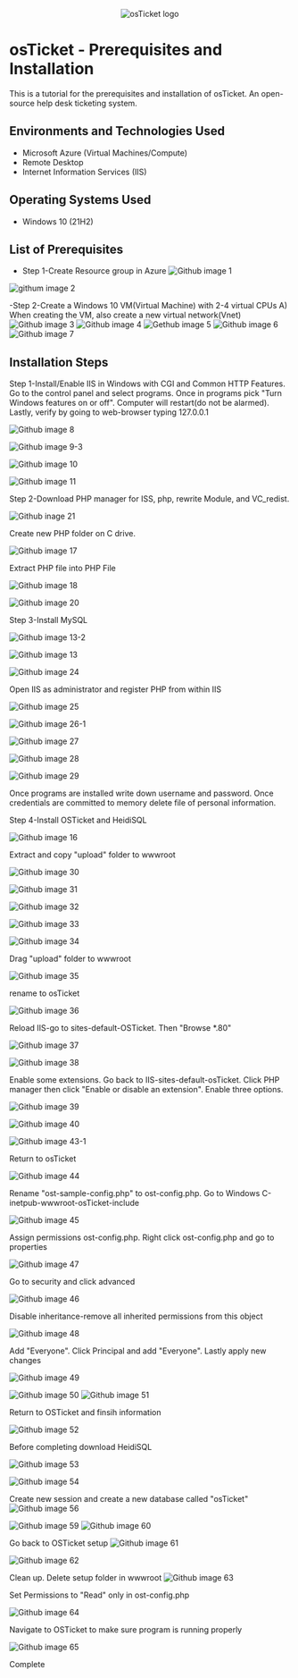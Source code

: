 <p align="center">
<img src="https://i.imgur.com/Clzj7Xs.png" alt="osTicket logo"/>
</p>

<h1>osTicket - Prerequisites and Installation</h1>
This is a tutorial for the prerequisites and installation of osTicket. An open-source help desk ticketing system.<br />




<h2>Environments and Technologies Used</h2>

- Microsoft Azure (Virtual Machines/Compute)
- Remote Desktop
- Internet Information Services (IIS)

<h2>Operating Systems Used </h2>

- Windows 10</b> (21H2)

<h2>List of Prerequisites</h2>

- Step 1-Create Resource group in Azure 
![Github image 1](https://github.com/PatrickJohnsonX7/osticket-prereqs/assets/163357195/8d0ad429-ae97-4adc-9917-35e0a600a16f)


![githum image 2](https://github.com/PatrickJohnsonX7/osticket-prereqs/assets/163357195/2e6f4775-516c-4971-8bb8-cc8ddbd37a9f)


-Step 2-Create a Windows 10 VM(Virtual Machine) with 2-4 virtual CPUs
  A) When creating the VM, also create a new virtual network(Vnet)
![Github image 3](https://github.com/PatrickJohnsonX7/osticket-prereqs/assets/163357195/ad299366-1359-40ea-8161-36ffa5e079e7)
![Github image 4](https://github.com/PatrickJohnsonX7/osticket-prereqs/assets/163357195/13b78ba1-78b2-4523-a003-8a63f16aa4cc)
 ![Gethub image 5](https://github.com/PatrickJohnsonX7/osticket-prereqs/assets/163357195/b4a986f5-a6a2-4e6c-830d-b05effa532d5)
 ![Github image 6](https://github.com/PatrickJohnsonX7/osticket-prereqs/assets/163357195/675edc78-bed2-4296-8310-7b316b98f709)
![Github image 7](https://github.com/PatrickJohnsonX7/osticket-prereqs/assets/163357195/9548f7cf-de20-439a-ad48-d00d48f33071)



<h2>Installation Steps</h2>
Step 1-Install/Enable IIS in Windows with CGI and Common HTTP Features. Go to the control panel and select programs. Once in programs pick "Turn Windows features on or off". Computer will restart(do not be alarmed). Lastly, verify by going to web-browser typing 127.0.0.1

![Github image 8](https://github.com/PatrickJohnsonX7/osticket-prereqs/assets/163357195/1ebd018d-0cf4-4304-8159-7ea01f931dbf)

![Github image 9-3](https://github.com/PatrickJohnsonX7/osticket-prereqs/assets/163357195/eadf0f8c-73a4-4663-ba13-e45dc4cc9e75)

![Github image 10](https://github.com/PatrickJohnsonX7/osticket-prereqs/assets/163357195/983eb698-a7eb-4564-88ea-8944937c1090)


![Github image 11](https://github.com/PatrickJohnsonX7/osticket-prereqs/assets/163357195/111fb1ce-22a4-475c-b0be-80f5b625ac57)

Step 2-Download PHP manager for ISS, php, rewrite Module, and VC_redist.


![Github inage 21](https://github.com/PatrickJohnsonX7/osticket-prereqs/assets/163357195/68fe145b-1491-4e4e-b1be-9c878d83fcda)

Create new PHP folder on C drive.


![Github image 17](https://github.com/PatrickJohnsonX7/osticket-prereqs/assets/163357195/58a5ce6d-6369-46a8-90c1-a400422b8351)

Extract PHP file into PHP File

![Github image 18](https://github.com/PatrickJohnsonX7/osticket-prereqs/assets/163357195/ea102242-2f0b-416b-a276-76e3869f01ab)


![Github image 20](https://github.com/PatrickJohnsonX7/osticket-prereqs/assets/163357195/60d81a97-95fe-4dda-bf6a-aec2b8a9ebc2)


Step 3-Install MySQL

![Github image 13-2](https://github.com/PatrickJohnsonX7/osticket-prereqs/assets/163357195/40cb1c0f-a454-4983-ae70-0582a30f1c05)

![Github image 13](https://github.com/PatrickJohnsonX7/osticket-prereqs/assets/163357195/76cd1308-ca7e-473c-b82e-d42477d1cace)


![Github image 24](https://github.com/PatrickJohnsonX7/osticket-prereqs/assets/163357195/0d2ae1fa-e31e-4b25-83a1-2563897394a3)


Open IIS as administrator and register PHP from within IIS

![Github image 25](https://github.com/PatrickJohnsonX7/osticket-prereqs/assets/163357195/f41e0e9d-1989-4f74-9a5d-32c53ad055a9)


![Github image 26-1](https://github.com/PatrickJohnsonX7/osticket-prereqs/assets/163357195/f85528c5-4d66-46b9-8778-58a4b0af8a37)


![Github image 27](https://github.com/PatrickJohnsonX7/osticket-prereqs/assets/163357195/e9f7b0f5-85d3-4260-892b-678f3036bce1)



![Github image 28](https://github.com/PatrickJohnsonX7/osticket-prereqs/assets/163357195/36a38db2-399c-4276-a4f9-e654fb618f33)


![Github image 29](https://github.com/PatrickJohnsonX7/osticket-prereqs/assets/163357195/e6e1ec52-e8ff-489b-bffa-930d578dcce8)

Once programs are installed write down username and password. Once credentials are committed to memory delete file of personal information. 

Step 4-Install OSTicket and HeidiSQL

![Github image 16](https://github.com/PatrickJohnsonX7/osticket-prereqs/assets/163357195/c49f0ac3-9454-46bc-af24-05b67eab51eb)

Extract and copy "upload" folder to wwwroot 


![Github image 30](https://github.com/PatrickJohnsonX7/osticket-prereqs/assets/163357195/dee29b6b-66c4-4894-9d14-bd2e8eb5e4cb)



![Github image 31](https://github.com/PatrickJohnsonX7/osticket-prereqs/assets/163357195/bf4c010e-b23e-4ca6-bdca-f35ee1895e3a)

![Github image 32](https://github.com/PatrickJohnsonX7/osticket-prereqs/assets/163357195/d291114c-98eb-4cba-a1c5-18f4ea329b92)


![Github image 33](https://github.com/PatrickJohnsonX7/osticket-prereqs/assets/163357195/dbb50c9f-4060-4a81-a5f4-9f65d71c7330)


![Github image 34](https://github.com/PatrickJohnsonX7/osticket-prereqs/assets/163357195/45b78e1b-b605-40fb-be2a-462d0dfb64b2)

Drag "upload" folder to wwwroot

![Github image 35](https://github.com/PatrickJohnsonX7/osticket-prereqs/assets/163357195/9570d6b5-233a-4360-bab6-882dc8eaf410)

rename to osTicket


![Github image 36](https://github.com/PatrickJohnsonX7/osticket-prereqs/assets/163357195/81f48ea9-06bd-46be-853c-77c9baaba9e5)

Reload IIS-go to sites-default-OSTicket. Then "Browse *.80"


![Github image 37](https://github.com/PatrickJohnsonX7/osticket-prereqs/assets/163357195/dbcce7d9-2f0c-4d05-a115-22764b50d585)

![Github image 38](https://github.com/PatrickJohnsonX7/osticket-prereqs/assets/163357195/66c49022-9175-4be3-8728-e2d255aa2f4e)

Enable some extensions. Go back to IIS-sites-default-osTicket. Click PHP manager then click "Enable or disable an extension". Enable three options. 

![Github image 39](https://github.com/PatrickJohnsonX7/osticket-prereqs/assets/163357195/92c31760-52a9-4baf-b2e2-9ccdd3fb0861)

![Github image 40](https://github.com/PatrickJohnsonX7/osticket-prereqs/assets/163357195/003e2d8b-0dd9-46e6-9734-76bb5a990634)

![Github image 43-1](https://github.com/PatrickJohnsonX7/osticket-prereqs/assets/163357195/041f0ff9-9c09-4a3d-90c5-312a3062fd0d)

Return to osTicket 


![Github image 44](https://github.com/PatrickJohnsonX7/osticket-prereqs/assets/163357195/1649f499-fdef-4b8a-81d2-58f193e064e2)

Rename "ost-sample-config.php" to ost-config.php. Go to Windows C-inetpub-wwwroot-osTicket-include

![Github image 45](https://github.com/PatrickJohnsonX7/osticket-prereqs/assets/163357195/c99556b4-2869-4c37-867b-404d75807cf8)

Assign permissions ost-config.php. Right click ost-config.php and go to properties



![Github image 47](https://github.com/PatrickJohnsonX7/osticket-prereqs/assets/163357195/d6fa7717-178f-4f7a-801c-b471422b7b21)

Go to security and click advanced

![Github image 46](https://github.com/PatrickJohnsonX7/osticket-prereqs/assets/163357195/4bce2600-6661-4a16-a062-ae18ff4d79b2)

Disable inheritance-remove all inherited permissions from this object 

![Github image 48](https://github.com/PatrickJohnsonX7/osticket-prereqs/assets/163357195/07a3e4b6-e216-42f0-82cd-c02777603153)

Add "Everyone". Click Principal and add "Everyone". Lastly apply new changes


![Github image 49](https://github.com/PatrickJohnsonX7/osticket-prereqs/assets/163357195/e38f3ab7-cb94-4a2f-b5fa-2ec2c23eab7f)


![Github image 50](https://github.com/PatrickJohnsonX7/osticket-prereqs/assets/163357195/309ef548-7e0c-48b2-9cad-ebd1b3c32fe9)
![Github image 51](https://github.com/PatrickJohnsonX7/osticket-prereqs/assets/163357195/a547949c-f1ce-451c-bd9a-638950e662fe)

Return to OSTicket and finsih information 

![Github image 52](https://github.com/PatrickJohnsonX7/osticket-prereqs/assets/163357195/b394e5cc-8d2f-488e-a670-1a82f9b33230)

Before completing download HeidiSQL

![Github image 53](https://github.com/PatrickJohnsonX7/osticket-prereqs/assets/163357195/e63412c7-b2cc-4725-baa1-8e6dfc0d52af)

![Github image 54](https://github.com/PatrickJohnsonX7/osticket-prereqs/assets/163357195/e1e56898-338c-4197-b665-0ef3c87e34ab)

Create new session and create a new database called "osTicket"
![Github image 56](https://github.com/PatrickJohnsonX7/osticket-prereqs/assets/163357195/5cc00929-c566-49c6-81ac-4b49178e33cf)

![Github image 59](https://github.com/PatrickJohnsonX7/osticket-prereqs/assets/163357195/1fe020cd-df17-410a-b61b-b23e70d48f88)
![Github image 60](https://github.com/PatrickJohnsonX7/osticket-prereqs/assets/163357195/46803de8-a917-4ee1-ab92-19b7f30f8094)

Go back to OSTicket setup
![Github image 61](https://github.com/PatrickJohnsonX7/osticket-prereqs/assets/163357195/fdedd6c6-9f3e-46fc-929e-16a974512379)

![Github image 62](https://github.com/PatrickJohnsonX7/osticket-prereqs/assets/163357195/49cb3e84-7beb-4133-8eee-e16feb884660)

Clean up. Delete setup folder in wwwroot
![Github image 63](https://github.com/PatrickJohnsonX7/osticket-prereqs/assets/163357195/89cbe44c-ee33-447f-afbc-aebe96bef9e5)

Set Permissions to "Read" only in ost-config.php

![Github image 64](https://github.com/PatrickJohnsonX7/osticket-prereqs/assets/163357195/d954af52-787d-40f5-82ca-185381a31cc9)

Navigate to OSTicket to make sure program is running properly


![Github image 65](https://github.com/PatrickJohnsonX7/osticket-prereqs/assets/163357195/6d220ef0-919c-4b44-96f4-78ff1a58283f)

Complete
